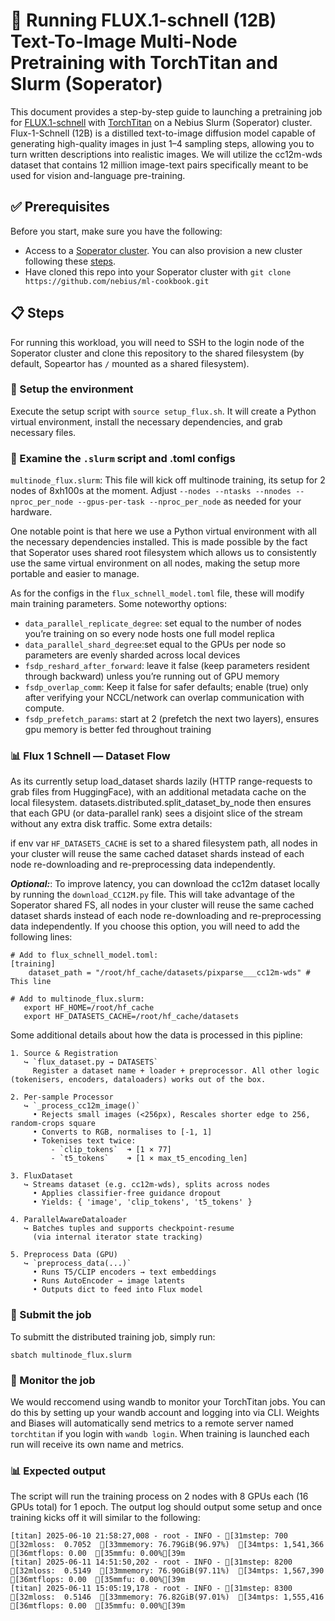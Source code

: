 # 🧬 Running FLUX.1-schnell (12B) Text-To-Image Multi-Node Pretraining with TorchTitan and Slurm (Soperator)
This document provides a step-by-step guide to launching a pretraining job for [FLUX.1-schnell](https://github.com/black-forest-labs/flux/tree/main) with [TorchTitan](https://github.com/pytorch/torchtitan) on a Nebius Slurm (Soperator) cluster. Flux-1-Schnell (12B) is a distilled text-to-image diffusion model capable of generating high-quality images in just 1–4 sampling steps, allowing you to turn written descriptions into realistic images. We will utilize the cc12m-wds dataset that contains 12 million image-text pairs specifically meant to be used for vision and-language pre-training.

## ✅ Prerequisites
Before you start, make sure you have the following:
- Access to a [Soperator cluster](https://nebius.com/services/soperator). You can also provision a new cluster following these [steps](https://github.com/nebius/nebius-solution-library/tree/main/soperator).
- Have cloned this repo into your Soperator cluster with `git clone https://github.com/nebius/ml-cookbook.git`

## 📋 Steps

For running this workload, you will need to SSH to the login node of the Soperator cluster and clone this repository to the shared filesystem (by default, Sopeartor has `/` mounted as a shared filesystem).

### 🔧 Setup the environment

Execute the setup script with `source setup_flux.sh`. It will create a Python virtual environment, install the necessary dependencies, and grab necessary files.

### 📄 Examine the `.slurm` script and .toml configs

`multinode_flux.slurm`: This file will kick off multinode training, its setup for 2 nodes of 8xh100s at the moment. Adjust `--nodes --ntasks --nnodes --nproc_per_node --gpus-per-task --nproc_per_node` as needed for your hardware.

One notable point is that here we use a Python virtual environment with all the necessary dependencies installed. This is made possible by the fact that Soperator uses shared root filesystem which allows us to consistently use the same virtual environment on all nodes, making the setup more portable and easier to manage.

As for the configs in the `flux_schnell_model.toml` file, these will modify main training parameters. Some noteworthy options:
- `data_parallel_replicate_degree`: set equal to the number of nodes you’re training on so every node hosts one full model replica
- `data_parallel_shard_degree`:set equal to the GPUs per node so parameters are evenly sharded across local devices
- `fsdp_reshard_after_forward`: leave it false (keep parameters resident through backward) unless you’re running out of GPU memory
- `fsdp_overlap_comm`: Keep it false for safer defaults; enable (true) only after verifying your NCCL/network can overlap communication with compute.
- `fsdp_prefetch_params`: start at 2 (prefetch the next two layers), ensures gpu memory is better fed throughout training

### 📊 Flux 1 Schnell — Dataset Flow
As its currently setup load_dataset shards lazily (HTTP range-requests to grab files from HuggingFace), with an additional metadata cache on the local filesystem. datasets.distributed.split_dataset_by_node then ensures that each GPU (or data-parallel rank) sees a disjoint slice of the stream without any extra disk traffic. Some extra details:

if env var `HF_DATASETS_CACHE` is set to a shared filesystem path, all nodes in your cluster will reuse the same cached dataset shards instead of each node re-downloading and re-preprocessing data independently.

**_Optional:_**: To improve latency, you can download the cc12m dataset locally by running the `download_CC12M.py` file. This will take advantage of the Soperator shared FS, all nodes in your cluster will reuse the same cached dataset shards instead of each node re-downloading and re-preprocessing data independently. If you choose this option, you will need to add the following lines:
```
# Add to flux_schnell_model.toml: 
[training]
    dataset_path = "/root/hf_cache/datasets/pixparse___cc12m-wds" # This line

# Add to multinode_flux.slurm:
   export HF_HOME=/root/hf_cache
   export HF_DATASETS_CACHE=/root/hf_cache/datasets
```

Some additional details about how the data is processed in this pipline:
```
1. Source & Registration
   ↪ `flux_dataset.py → DATASETS`
     Register a dataset name + loader + preprocessor. All other logic (tokenisers, encoders, dataloaders) works out of the box.

2. Per-sample Processor
   ↪ `_process_cc12m_image()`
     • Rejects small images (<256px), Rescales shorter edge to 256, random-crops square
     • Converts to RGB, normalises to [-1, 1]
     • Tokenises text twice:
         - `clip_tokens`  ➜ [1 × 77]
         - `t5_tokens`    ➜ [1 × max_t5_encoding_len]

3. FluxDataset
   ↪ Streams dataset (e.g. cc12m-wds), splits across nodes
     • Applies classifier-free guidance dropout
     • Yields: { 'image', 'clip_tokens', 't5_tokens' }

4. ParallelAwareDataloader
   ↪ Batches tuples and supports checkpoint-resume
     (via internal iterator state tracking)

5. Preprocess Data (GPU)
   ↪ `preprocess_data(...)`
     • Runs T5/CLIP encoders → text embeddings
     • Runs AutoEncoder → image latents
     • Outputs dict to feed into Flux model
```

### 🚀 Submit the job

To submitt the distributed training job, simply run:
```
sbatch multinode_flux.slurm
```

### 👀 Monitor the job

We would reccomend using wandb to monitor your TorchTitan jobs. You can do this by setting up your wandb account and logging into via CLI.
Weights and Biases will automatically send metrics to a remote server named `torchtitan` if you login with `wandb login`.
When training is launched each run will receive its own name and metrics.

### 📊 Expected output

The script will run the training process on 2 nodes with 8 GPUs each (16 GPUs total) for 1 epoch. The output log  should output some setup and once training kicks off it will similar to the following:
```
[titan] 2025-06-10 21:58:27,008 - root - INFO - [31mstep: 700  [32mloss:  0.7052  [33mmemory: 76.79GiB(96.97%)  [34mtps: 1,541,366  [36mtflops: 0.00  [35mmfu: 0.00%[39m
[titan] 2025-06-11 14:51:50,202 - root - INFO - [31mstep: 8200  [32mloss:  0.5149  [33mmemory: 76.90GiB(97.11%)  [34mtps: 1,567,390  [36mtflops: 0.00  [35mmfu: 0.00%[39m
[titan] 2025-06-11 15:05:19,178 - root - INFO - [31mstep: 8300  [32mloss:  0.5146  [33mmemory: 76.82GiB(97.01%)  [34mtps: 1,555,416  [36mtflops: 0.00  [35mmfu: 0.00%[39m
```